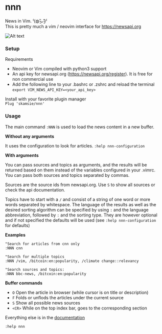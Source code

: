 # nnn

News in Vim. ⁽(◍˃̵͈̑ᴗ˂̵͈̑)⁽  
This is pretty much a vim / neovim interface for https://newsapi.org  


![Alt text](https://github.com/skamsie/nnn/raw/master/nnn.png)

### Setup

Requirements

* Neovim or Vim compiled with python3 support  
* An api key for newsapi.org (https://newsapi.org/register). It is free for non
  commercial use
* Add the following line to your .bashrc or .zshrc and reload the terminal  
  `export VIM_NEWS_API_KEY=<your_api_key>`


Install with your favorite plugin manager  
`Plug 'skamsie/nnn'`

### Usage

The main command `:NNN` is used to load the news content in a new buffer.

<strong>Without any arguments</strong>

It uses the configuration to look for articles. `:help nnn-configuration`

**With arguments**

You can pass sources and topics as arguments, and the results will be returned
based on them instead of the variables configured in your .vimrc. You can pass
both sources and topics separated by commas.

Sources are the source ids from newsapi.org. Use `S` to show all sources or
check the api documentation.

Topics have to start with a `/` and consist of a string of one word or more words
separated by whitespace. The language of the results as well as the desired
sorting algorithm can be specified by using `:` and the language abbreviation,
followed by `:` and the sorting type. They are however optional and if not
specified the defaults will be used (see `:help nnn-configuration` for defaults)

**Examples**

```vim
"Search for articles from cnn only
:NNN cnn

"Search for multiple topics
:NNN /vim, /bitcoin:en:popularity, /climate change::relevancy

"Search sources and topics:
:NNN bbc-news, /bitcoin:en:popularity
```

**Buffer commands**

* `O` Open the article in browser (while cursor is on title or description)
* `F` Folds or unflods the articles under the current source
* `S` Show all possible news sources
* `<CR>` While on the top index bar, goes to the corresponding section

Everything else is in the [documentation](https://github.com/skamsie/nnn/raw/master/doc/nnn.txt)

`:help nnn`

